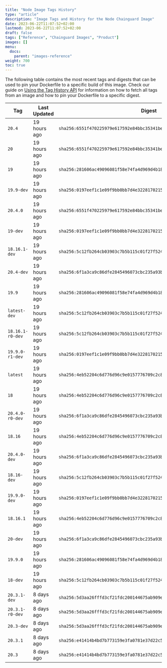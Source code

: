 ```yaml
---
title: "Node Image Tags History"
type: "article"
description: "Image Tags and History for the Node Chainguard Image"
date: 2023-06-22T11:07:52+02:00
lastmod: 2023-06-22T11:07:52+02:00
draft: false
tags: ["Reference", "Chainguard Images", "Product"]
images: []
menu:
  docs:
    parent: "images-reference"
weight: 700
toc: true
---
```


The following table contains the most recent tags and digests that can be used to pin your Dockerfile to a specific build of this image. Check our guide on [Using the Tag History API](/chainguard/chainguard-images/using-the-tag-history-api/) for information on how to fetch all tags from an image and how to pin your Dockerfile to a specific digest.

| Tag              | Last Updated | Digest                                                                    |
|------------------|--------------|---------------------------------------------------------------------------|
| `20.4`           | 19 hours ago | `sha256:6551f470225979e617592e84bbc35341beacee18848a84b41d6b9df24d41305f` |
| `20`             | 19 hours ago | `sha256:6551f470225979e617592e84bbc35341beacee18848a84b41d6b9df24d41305f` |
| `19`             | 19 hours ago | `sha256:281606ac49096081f58e74fa4d969d4b18abfa3415ca03b3b183177c23a3aea6` |
| `19.9-dev`       | 19 hours ago | `sha256:0197eef1c1e09f9bb0bb7d4e3228170215dc9e6d7705a9de11404f45450452d4` |
| `20.4.0`         | 19 hours ago | `sha256:6551f470225979e617592e84bbc35341beacee18848a84b41d6b9df24d41305f` |
| `19-dev`         | 19 hours ago | `sha256:0197eef1c1e09f9bb0bb7d4e3228170215dc9e6d7705a9de11404f45450452d4` |
| `18.16.1-dev`    | 19 hours ago | `sha256:5c12fb264cb03903c7b5b115c01f27f5242693ca320a9de975e92926983793a8` |
| `20.4-dev`       | 19 hours ago | `sha256:6f1a3ca9c86dfe2845496073cbc235a93be254349d91ebd4a20bbde2f78a5c0d` |
| `19.9`           | 19 hours ago | `sha256:281606ac49096081f58e74fa4d969d4b18abfa3415ca03b3b183177c23a3aea6` |
| `latest-dev`     | 19 hours ago | `sha256:5c12fb264cb03903c7b5b115c01f27f5242693ca320a9de975e92926983793a8` |
| `18.16.1-r0-dev` | 19 hours ago | `sha256:5c12fb264cb03903c7b5b115c01f27f5242693ca320a9de975e92926983793a8` |
| `19.9.0-r1-dev`  | 19 hours ago | `sha256:0197eef1c1e09f9bb0bb7d4e3228170215dc9e6d7705a9de11404f45450452d4` |
| `latest`         | 19 hours ago | `sha256:4eb52204c6d776d96c9e0157776709c2c8cf0d2a99a3affc0d74c6989c5efb16` |
| `18`             | 19 hours ago | `sha256:4eb52204c6d776d96c9e0157776709c2c8cf0d2a99a3affc0d74c6989c5efb16` |
| `20.4.0-r0-dev`  | 19 hours ago | `sha256:6f1a3ca9c86dfe2845496073cbc235a93be254349d91ebd4a20bbde2f78a5c0d` |
| `18.16`          | 19 hours ago | `sha256:4eb52204c6d776d96c9e0157776709c2c8cf0d2a99a3affc0d74c6989c5efb16` |
| `20.4.0-dev`     | 19 hours ago | `sha256:6f1a3ca9c86dfe2845496073cbc235a93be254349d91ebd4a20bbde2f78a5c0d` |
| `18.16-dev`      | 19 hours ago | `sha256:5c12fb264cb03903c7b5b115c01f27f5242693ca320a9de975e92926983793a8` |
| `19.9.0-dev`     | 19 hours ago | `sha256:0197eef1c1e09f9bb0bb7d4e3228170215dc9e6d7705a9de11404f45450452d4` |
| `18.16.1`        | 19 hours ago | `sha256:4eb52204c6d776d96c9e0157776709c2c8cf0d2a99a3affc0d74c6989c5efb16` |
| `20-dev`         | 19 hours ago | `sha256:6f1a3ca9c86dfe2845496073cbc235a93be254349d91ebd4a20bbde2f78a5c0d` |
| `19.9.0`         | 19 hours ago | `sha256:281606ac49096081f58e74fa4d969d4b18abfa3415ca03b3b183177c23a3aea6` |
| `18-dev`         | 19 hours ago | `sha256:5c12fb264cb03903c7b5b115c01f27f5242693ca320a9de975e92926983793a8` |
| `20.3.1-dev`     | 8 days ago   | `sha256:5d3aa26fffd3cf21fdc200144675ab909e3a5ffd2b7cad98da6a29694e1568c7` |
| `20.3.1-r0-dev`  | 8 days ago   | `sha256:5d3aa26fffd3cf21fdc200144675ab909e3a5ffd2b7cad98da6a29694e1568c7` |
| `20.3-dev`       | 8 days ago   | `sha256:5d3aa26fffd3cf21fdc200144675ab909e3a5ffd2b7cad98da6a29694e1568c7` |
| `20.3.1`         | 8 days ago   | `sha256:e41414b4bd7b773159e3fa0781e37d22c580fb31bf91c945916db3bf2a6b35a1` |
| `20.3`           | 8 days ago   | `sha256:e41414b4bd7b773159e3fa0781e37d22c580fb31bf91c945916db3bf2a6b35a1` |
